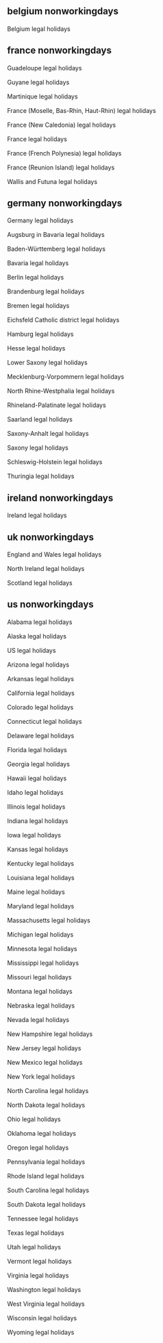 ## belgium nonworkingdays

Belgium legal holidays
<a href="https://raw.githubusercontent.com/polo2ro/icsdb/master/build/en-US/belgium-nonworkingdays.ics"><img src="https://lipis.github.io/flag-icon-css/flags/4x3/us.svg" height="16" /></a>
<a href="https://raw.githubusercontent.com/polo2ro/icsdb/master/build/fr-FR/belgium-nonworkingdays.ics"><img src="https://lipis.github.io/flag-icon-css/flags/4x3/fr.svg" height="16" /></a>



## france nonworkingdays

Guadeloupe legal holidays
<a href="https://raw.githubusercontent.com/polo2ro/icsdb/master/build/en-US/france-guadeloupe-nonworkingdays.ics"><img src="https://lipis.github.io/flag-icon-css/flags/4x3/us.svg" height="16" /></a>
<a href="https://raw.githubusercontent.com/polo2ro/icsdb/master/build/fr-FR/france-guadeloupe-nonworkingdays.ics"><img src="https://lipis.github.io/flag-icon-css/flags/4x3/fr.svg" height="16" /></a>

Guyane legal holidays
<a href="https://raw.githubusercontent.com/polo2ro/icsdb/master/build/en-US/france-guyane-nonworkingdays.ics"><img src="https://lipis.github.io/flag-icon-css/flags/4x3/us.svg" height="16" /></a>
<a href="https://raw.githubusercontent.com/polo2ro/icsdb/master/build/fr-FR/france-guyane-nonworkingdays.ics"><img src="https://lipis.github.io/flag-icon-css/flags/4x3/fr.svg" height="16" /></a>

Martinique legal holidays
<a href="https://raw.githubusercontent.com/polo2ro/icsdb/master/build/en-US/france-martinique-nonworkingdays.ics"><img src="https://lipis.github.io/flag-icon-css/flags/4x3/us.svg" height="16" /></a>
<a href="https://raw.githubusercontent.com/polo2ro/icsdb/master/build/fr-FR/france-martinique-nonworkingdays.ics"><img src="https://lipis.github.io/flag-icon-css/flags/4x3/fr.svg" height="16" /></a>

France (Moselle, Bas-Rhin, Haut-Rhin) legal holidays
<a href="https://raw.githubusercontent.com/polo2ro/icsdb/master/build/en-US/france-moselle-rhin-nonworkingdays.ics"><img src="https://lipis.github.io/flag-icon-css/flags/4x3/us.svg" height="16" /></a>
<a href="https://raw.githubusercontent.com/polo2ro/icsdb/master/build/fr-FR/france-moselle-rhin-nonworkingdays.ics"><img src="https://lipis.github.io/flag-icon-css/flags/4x3/fr.svg" height="16" /></a>

France (New Caledonia) legal holidays
<a href="https://raw.githubusercontent.com/polo2ro/icsdb/master/build/en-US/france-newcaledonia-nonworkingdays.ics"><img src="https://lipis.github.io/flag-icon-css/flags/4x3/us.svg" height="16" /></a>
<a href="https://raw.githubusercontent.com/polo2ro/icsdb/master/build/fr-FR/france-newcaledonia-nonworkingdays.ics"><img src="https://lipis.github.io/flag-icon-css/flags/4x3/fr.svg" height="16" /></a>

France legal holidays
<a href="https://raw.githubusercontent.com/polo2ro/icsdb/master/build/en-US/france-nonworkingdays.ics"><img src="https://lipis.github.io/flag-icon-css/flags/4x3/us.svg" height="16" /></a>
<a href="https://raw.githubusercontent.com/polo2ro/icsdb/master/build/fr-FR/france-nonworkingdays.ics"><img src="https://lipis.github.io/flag-icon-css/flags/4x3/fr.svg" height="16" /></a>

France (French Polynesia) legal holidays
<a href="https://raw.githubusercontent.com/polo2ro/icsdb/master/build/en-US/france-polynesia-nonworkingdays.ics"><img src="https://lipis.github.io/flag-icon-css/flags/4x3/us.svg" height="16" /></a>
<a href="https://raw.githubusercontent.com/polo2ro/icsdb/master/build/fr-FR/france-polynesia-nonworkingdays.ics"><img src="https://lipis.github.io/flag-icon-css/flags/4x3/fr.svg" height="16" /></a>

France (Reunion Island) legal holidays
<a href="https://raw.githubusercontent.com/polo2ro/icsdb/master/build/en-US/france-reunion-nonworkingdays.ics"><img src="https://lipis.github.io/flag-icon-css/flags/4x3/us.svg" height="16" /></a>
<a href="https://raw.githubusercontent.com/polo2ro/icsdb/master/build/fr-FR/france-reunion-nonworkingdays.ics"><img src="https://lipis.github.io/flag-icon-css/flags/4x3/fr.svg" height="16" /></a>

Wallis and Futuna legal holidays
<a href="https://raw.githubusercontent.com/polo2ro/icsdb/master/build/en-US/france-wallis-futuna-nonworkingdays.ics"><img src="https://lipis.github.io/flag-icon-css/flags/4x3/us.svg" height="16" /></a>
<a href="https://raw.githubusercontent.com/polo2ro/icsdb/master/build/fr-FR/france-wallis-futuna-nonworkingdays.ics"><img src="https://lipis.github.io/flag-icon-css/flags/4x3/fr.svg" height="16" /></a>



## germany nonworkingdays

Germany legal holidays
<a href="https://raw.githubusercontent.com/polo2ro/icsdb/master/build/en-US/germany-all-nonworkingdays.ics"><img src="https://lipis.github.io/flag-icon-css/flags/4x3/us.svg" height="16" /></a>
<a href="https://raw.githubusercontent.com/polo2ro/icsdb/master/build/fr-FR/germany-all-nonworkingdays.ics"><img src="https://lipis.github.io/flag-icon-css/flags/4x3/fr.svg" height="16" /></a>

Augsburg in Bavaria legal holidays
<a href="https://raw.githubusercontent.com/polo2ro/icsdb/master/build/en-US/germany-augsburg in bavaria-nonworkingdays.ics"><img src="https://lipis.github.io/flag-icon-css/flags/4x3/us.svg" height="16" /></a>
<a href="https://raw.githubusercontent.com/polo2ro/icsdb/master/build/fr-FR/germany-augsburg in bavaria-nonworkingdays.ics"><img src="https://lipis.github.io/flag-icon-css/flags/4x3/fr.svg" height="16" /></a>

Baden-Württemberg legal holidays
<a href="https://raw.githubusercontent.com/polo2ro/icsdb/master/build/en-US/germany-baden-wurttemberg-nonworkingdays.ics"><img src="https://lipis.github.io/flag-icon-css/flags/4x3/us.svg" height="16" /></a>
<a href="https://raw.githubusercontent.com/polo2ro/icsdb/master/build/fr-FR/germany-baden-wurttemberg-nonworkingdays.ics"><img src="https://lipis.github.io/flag-icon-css/flags/4x3/fr.svg" height="16" /></a>

Bavaria legal holidays
<a href="https://raw.githubusercontent.com/polo2ro/icsdb/master/build/en-US/germany-bavaria-nonworkingdays.ics"><img src="https://lipis.github.io/flag-icon-css/flags/4x3/us.svg" height="16" /></a>
<a href="https://raw.githubusercontent.com/polo2ro/icsdb/master/build/fr-FR/germany-bavaria-nonworkingdays.ics"><img src="https://lipis.github.io/flag-icon-css/flags/4x3/fr.svg" height="16" /></a>

Berlin legal holidays
<a href="https://raw.githubusercontent.com/polo2ro/icsdb/master/build/en-US/germany-berlin-nonworkingdays.ics"><img src="https://lipis.github.io/flag-icon-css/flags/4x3/us.svg" height="16" /></a>
<a href="https://raw.githubusercontent.com/polo2ro/icsdb/master/build/fr-FR/germany-berlin-nonworkingdays.ics"><img src="https://lipis.github.io/flag-icon-css/flags/4x3/fr.svg" height="16" /></a>

Brandenburg legal holidays
<a href="https://raw.githubusercontent.com/polo2ro/icsdb/master/build/en-US/germany-brandenburg-nonworkingdays.ics"><img src="https://lipis.github.io/flag-icon-css/flags/4x3/us.svg" height="16" /></a>
<a href="https://raw.githubusercontent.com/polo2ro/icsdb/master/build/fr-FR/germany-brandenburg-nonworkingdays.ics"><img src="https://lipis.github.io/flag-icon-css/flags/4x3/fr.svg" height="16" /></a>

Bremen legal holidays
<a href="https://raw.githubusercontent.com/polo2ro/icsdb/master/build/en-US/germany-bremen-nonworkingdays.ics"><img src="https://lipis.github.io/flag-icon-css/flags/4x3/us.svg" height="16" /></a>
<a href="https://raw.githubusercontent.com/polo2ro/icsdb/master/build/fr-FR/germany-bremen-nonworkingdays.ics"><img src="https://lipis.github.io/flag-icon-css/flags/4x3/fr.svg" height="16" /></a>

Eichsfeld Catholic district legal holidays
<a href="https://raw.githubusercontent.com/polo2ro/icsdb/master/build/en-US/germany-eichsfeld catholic district-nonworkingdays.ics"><img src="https://lipis.github.io/flag-icon-css/flags/4x3/us.svg" height="16" /></a>
<a href="https://raw.githubusercontent.com/polo2ro/icsdb/master/build/fr-FR/germany-eichsfeld catholic district-nonworkingdays.ics"><img src="https://lipis.github.io/flag-icon-css/flags/4x3/fr.svg" height="16" /></a>

Hamburg legal holidays
<a href="https://raw.githubusercontent.com/polo2ro/icsdb/master/build/en-US/germany-hamburg-nonworkingdays.ics"><img src="https://lipis.github.io/flag-icon-css/flags/4x3/us.svg" height="16" /></a>
<a href="https://raw.githubusercontent.com/polo2ro/icsdb/master/build/fr-FR/germany-hamburg-nonworkingdays.ics"><img src="https://lipis.github.io/flag-icon-css/flags/4x3/fr.svg" height="16" /></a>

Hesse legal holidays
<a href="https://raw.githubusercontent.com/polo2ro/icsdb/master/build/en-US/germany-hesse-nonworkingdays.ics"><img src="https://lipis.github.io/flag-icon-css/flags/4x3/us.svg" height="16" /></a>
<a href="https://raw.githubusercontent.com/polo2ro/icsdb/master/build/fr-FR/germany-hesse-nonworkingdays.ics"><img src="https://lipis.github.io/flag-icon-css/flags/4x3/fr.svg" height="16" /></a>

Lower Saxony legal holidays
<a href="https://raw.githubusercontent.com/polo2ro/icsdb/master/build/en-US/germany-lower saxony-nonworkingdays.ics"><img src="https://lipis.github.io/flag-icon-css/flags/4x3/us.svg" height="16" /></a>
<a href="https://raw.githubusercontent.com/polo2ro/icsdb/master/build/fr-FR/germany-lower saxony-nonworkingdays.ics"><img src="https://lipis.github.io/flag-icon-css/flags/4x3/fr.svg" height="16" /></a>

Mecklenburg-Vorpommern legal holidays
<a href="https://raw.githubusercontent.com/polo2ro/icsdb/master/build/en-US/germany-mecklenburg-vorpommern-nonworkingdays.ics"><img src="https://lipis.github.io/flag-icon-css/flags/4x3/us.svg" height="16" /></a>
<a href="https://raw.githubusercontent.com/polo2ro/icsdb/master/build/fr-FR/germany-mecklenburg-vorpommern-nonworkingdays.ics"><img src="https://lipis.github.io/flag-icon-css/flags/4x3/fr.svg" height="16" /></a>

North Rhine-Westphalia legal holidays
<a href="https://raw.githubusercontent.com/polo2ro/icsdb/master/build/en-US/germany-north rhine-westphalia-nonworkingdays.ics"><img src="https://lipis.github.io/flag-icon-css/flags/4x3/us.svg" height="16" /></a>
<a href="https://raw.githubusercontent.com/polo2ro/icsdb/master/build/fr-FR/germany-north rhine-westphalia-nonworkingdays.ics"><img src="https://lipis.github.io/flag-icon-css/flags/4x3/fr.svg" height="16" /></a>

Rhineland-Palatinate legal holidays
<a href="https://raw.githubusercontent.com/polo2ro/icsdb/master/build/en-US/germany-rhineland-palatinate-nonworkingdays.ics"><img src="https://lipis.github.io/flag-icon-css/flags/4x3/us.svg" height="16" /></a>
<a href="https://raw.githubusercontent.com/polo2ro/icsdb/master/build/fr-FR/germany-rhineland-palatinate-nonworkingdays.ics"><img src="https://lipis.github.io/flag-icon-css/flags/4x3/fr.svg" height="16" /></a>

Saarland legal holidays
<a href="https://raw.githubusercontent.com/polo2ro/icsdb/master/build/en-US/germany-saarland-nonworkingdays.ics"><img src="https://lipis.github.io/flag-icon-css/flags/4x3/us.svg" height="16" /></a>
<a href="https://raw.githubusercontent.com/polo2ro/icsdb/master/build/fr-FR/germany-saarland-nonworkingdays.ics"><img src="https://lipis.github.io/flag-icon-css/flags/4x3/fr.svg" height="16" /></a>

Saxony-Anhalt legal holidays
<a href="https://raw.githubusercontent.com/polo2ro/icsdb/master/build/en-US/germany-saxony-anhalt-nonworkingdays.ics"><img src="https://lipis.github.io/flag-icon-css/flags/4x3/us.svg" height="16" /></a>
<a href="https://raw.githubusercontent.com/polo2ro/icsdb/master/build/fr-FR/germany-saxony-anhalt-nonworkingdays.ics"><img src="https://lipis.github.io/flag-icon-css/flags/4x3/fr.svg" height="16" /></a>

Saxony legal holidays
<a href="https://raw.githubusercontent.com/polo2ro/icsdb/master/build/en-US/germany-saxony-nonworkingdays.ics"><img src="https://lipis.github.io/flag-icon-css/flags/4x3/us.svg" height="16" /></a>
<a href="https://raw.githubusercontent.com/polo2ro/icsdb/master/build/fr-FR/germany-saxony-nonworkingdays.ics"><img src="https://lipis.github.io/flag-icon-css/flags/4x3/fr.svg" height="16" /></a>

Schleswig-Holstein legal holidays
<a href="https://raw.githubusercontent.com/polo2ro/icsdb/master/build/en-US/germany-schleswig-holstein-nonworkingdays.ics"><img src="https://lipis.github.io/flag-icon-css/flags/4x3/us.svg" height="16" /></a>
<a href="https://raw.githubusercontent.com/polo2ro/icsdb/master/build/fr-FR/germany-schleswig-holstein-nonworkingdays.ics"><img src="https://lipis.github.io/flag-icon-css/flags/4x3/fr.svg" height="16" /></a>

Thuringia legal holidays
<a href="https://raw.githubusercontent.com/polo2ro/icsdb/master/build/en-US/germany-thuringia-nonworkingdays.ics"><img src="https://lipis.github.io/flag-icon-css/flags/4x3/us.svg" height="16" /></a>
<a href="https://raw.githubusercontent.com/polo2ro/icsdb/master/build/fr-FR/germany-thuringia-nonworkingdays.ics"><img src="https://lipis.github.io/flag-icon-css/flags/4x3/fr.svg" height="16" /></a>



## ireland nonworkingdays

Ireland legal holidays
<a href="https://raw.githubusercontent.com/polo2ro/icsdb/master/build/en-US/ireland-nonworkingdays.ics"><img src="https://lipis.github.io/flag-icon-css/flags/4x3/us.svg" height="16" /></a>
<a href="https://raw.githubusercontent.com/polo2ro/icsdb/master/build/fr-FR/ireland-nonworkingdays.ics"><img src="https://lipis.github.io/flag-icon-css/flags/4x3/fr.svg" height="16" /></a>



## uk nonworkingdays

England and Wales legal holidays
<a href="https://raw.githubusercontent.com/polo2ro/icsdb/master/build/en-US/uk-england-wales-nonworkingdays.ics"><img src="https://lipis.github.io/flag-icon-css/flags/4x3/us.svg" height="16" /></a>
<a href="https://raw.githubusercontent.com/polo2ro/icsdb/master/build/fr-FR/uk-england-wales-nonworkingdays.ics"><img src="https://lipis.github.io/flag-icon-css/flags/4x3/fr.svg" height="16" /></a>

North Ireland legal holidays
<a href="https://raw.githubusercontent.com/polo2ro/icsdb/master/build/en-US/uk-north-ireland-nonworkingdays.ics"><img src="https://lipis.github.io/flag-icon-css/flags/4x3/us.svg" height="16" /></a>
<a href="https://raw.githubusercontent.com/polo2ro/icsdb/master/build/fr-FR/uk-north-ireland-nonworkingdays.ics"><img src="https://lipis.github.io/flag-icon-css/flags/4x3/fr.svg" height="16" /></a>

Scotland legal holidays
<a href="https://raw.githubusercontent.com/polo2ro/icsdb/master/build/en-US/uk-scotland-nonworkingdays.ics"><img src="https://lipis.github.io/flag-icon-css/flags/4x3/us.svg" height="16" /></a>
<a href="https://raw.githubusercontent.com/polo2ro/icsdb/master/build/fr-FR/uk-scotland-nonworkingdays.ics"><img src="https://lipis.github.io/flag-icon-css/flags/4x3/fr.svg" height="16" /></a>



## us nonworkingdays

Alabama legal holidays
<a href="https://raw.githubusercontent.com/polo2ro/icsdb/master/build/en-US/us-alabama-nonworkingdays.ics"><img src="https://lipis.github.io/flag-icon-css/flags/4x3/us.svg" height="16" /></a>
<a href="https://raw.githubusercontent.com/polo2ro/icsdb/master/build/fr-FR/us-alabama-nonworkingdays.ics"><img src="https://lipis.github.io/flag-icon-css/flags/4x3/fr.svg" height="16" /></a>

Alaska legal holidays
<a href="https://raw.githubusercontent.com/polo2ro/icsdb/master/build/en-US/us-alaska-nonworkingdays.ics"><img src="https://lipis.github.io/flag-icon-css/flags/4x3/us.svg" height="16" /></a>
<a href="https://raw.githubusercontent.com/polo2ro/icsdb/master/build/fr-FR/us-alaska-nonworkingdays.ics"><img src="https://lipis.github.io/flag-icon-css/flags/4x3/fr.svg" height="16" /></a>

US legal holidays
<a href="https://raw.githubusercontent.com/polo2ro/icsdb/master/build/en-US/us-all-nonworkingdays.ics"><img src="https://lipis.github.io/flag-icon-css/flags/4x3/us.svg" height="16" /></a>
<a href="https://raw.githubusercontent.com/polo2ro/icsdb/master/build/fr-FR/us-all-nonworkingdays.ics"><img src="https://lipis.github.io/flag-icon-css/flags/4x3/fr.svg" height="16" /></a>

Arizona legal holidays
<a href="https://raw.githubusercontent.com/polo2ro/icsdb/master/build/en-US/us-arizona-nonworkingdays.ics"><img src="https://lipis.github.io/flag-icon-css/flags/4x3/us.svg" height="16" /></a>
<a href="https://raw.githubusercontent.com/polo2ro/icsdb/master/build/fr-FR/us-arizona-nonworkingdays.ics"><img src="https://lipis.github.io/flag-icon-css/flags/4x3/fr.svg" height="16" /></a>

Arkansas legal holidays
<a href="https://raw.githubusercontent.com/polo2ro/icsdb/master/build/en-US/us-arkansas-nonworkingdays.ics"><img src="https://lipis.github.io/flag-icon-css/flags/4x3/us.svg" height="16" /></a>
<a href="https://raw.githubusercontent.com/polo2ro/icsdb/master/build/fr-FR/us-arkansas-nonworkingdays.ics"><img src="https://lipis.github.io/flag-icon-css/flags/4x3/fr.svg" height="16" /></a>

California legal holidays
<a href="https://raw.githubusercontent.com/polo2ro/icsdb/master/build/en-US/us-california-nonworkingdays.ics"><img src="https://lipis.github.io/flag-icon-css/flags/4x3/us.svg" height="16" /></a>
<a href="https://raw.githubusercontent.com/polo2ro/icsdb/master/build/fr-FR/us-california-nonworkingdays.ics"><img src="https://lipis.github.io/flag-icon-css/flags/4x3/fr.svg" height="16" /></a>

Colorado legal holidays
<a href="https://raw.githubusercontent.com/polo2ro/icsdb/master/build/en-US/us-colorado-nonworkingdays.ics"><img src="https://lipis.github.io/flag-icon-css/flags/4x3/us.svg" height="16" /></a>
<a href="https://raw.githubusercontent.com/polo2ro/icsdb/master/build/fr-FR/us-colorado-nonworkingdays.ics"><img src="https://lipis.github.io/flag-icon-css/flags/4x3/fr.svg" height="16" /></a>

Connecticut legal holidays
<a href="https://raw.githubusercontent.com/polo2ro/icsdb/master/build/en-US/us-connecticut-nonworkingdays.ics"><img src="https://lipis.github.io/flag-icon-css/flags/4x3/us.svg" height="16" /></a>
<a href="https://raw.githubusercontent.com/polo2ro/icsdb/master/build/fr-FR/us-connecticut-nonworkingdays.ics"><img src="https://lipis.github.io/flag-icon-css/flags/4x3/fr.svg" height="16" /></a>

Delaware legal holidays
<a href="https://raw.githubusercontent.com/polo2ro/icsdb/master/build/en-US/us-delaware-nonworkingdays.ics"><img src="https://lipis.github.io/flag-icon-css/flags/4x3/us.svg" height="16" /></a>
<a href="https://raw.githubusercontent.com/polo2ro/icsdb/master/build/fr-FR/us-delaware-nonworkingdays.ics"><img src="https://lipis.github.io/flag-icon-css/flags/4x3/fr.svg" height="16" /></a>

Florida legal holidays
<a href="https://raw.githubusercontent.com/polo2ro/icsdb/master/build/en-US/us-florida-nonworkingdays.ics"><img src="https://lipis.github.io/flag-icon-css/flags/4x3/us.svg" height="16" /></a>
<a href="https://raw.githubusercontent.com/polo2ro/icsdb/master/build/fr-FR/us-florida-nonworkingdays.ics"><img src="https://lipis.github.io/flag-icon-css/flags/4x3/fr.svg" height="16" /></a>

Georgia legal holidays
<a href="https://raw.githubusercontent.com/polo2ro/icsdb/master/build/en-US/us-georgia-nonworkingdays.ics"><img src="https://lipis.github.io/flag-icon-css/flags/4x3/us.svg" height="16" /></a>
<a href="https://raw.githubusercontent.com/polo2ro/icsdb/master/build/fr-FR/us-georgia-nonworkingdays.ics"><img src="https://lipis.github.io/flag-icon-css/flags/4x3/fr.svg" height="16" /></a>

Hawaii legal holidays
<a href="https://raw.githubusercontent.com/polo2ro/icsdb/master/build/en-US/us-hawaii-nonworkingdays.ics"><img src="https://lipis.github.io/flag-icon-css/flags/4x3/us.svg" height="16" /></a>
<a href="https://raw.githubusercontent.com/polo2ro/icsdb/master/build/fr-FR/us-hawaii-nonworkingdays.ics"><img src="https://lipis.github.io/flag-icon-css/flags/4x3/fr.svg" height="16" /></a>

Idaho legal holidays
<a href="https://raw.githubusercontent.com/polo2ro/icsdb/master/build/en-US/us-idaho-nonworkingdays.ics"><img src="https://lipis.github.io/flag-icon-css/flags/4x3/us.svg" height="16" /></a>
<a href="https://raw.githubusercontent.com/polo2ro/icsdb/master/build/fr-FR/us-idaho-nonworkingdays.ics"><img src="https://lipis.github.io/flag-icon-css/flags/4x3/fr.svg" height="16" /></a>

Illinois legal holidays
<a href="https://raw.githubusercontent.com/polo2ro/icsdb/master/build/en-US/us-illinois-nonworkingdays.ics"><img src="https://lipis.github.io/flag-icon-css/flags/4x3/us.svg" height="16" /></a>
<a href="https://raw.githubusercontent.com/polo2ro/icsdb/master/build/fr-FR/us-illinois-nonworkingdays.ics"><img src="https://lipis.github.io/flag-icon-css/flags/4x3/fr.svg" height="16" /></a>

Indiana legal holidays
<a href="https://raw.githubusercontent.com/polo2ro/icsdb/master/build/en-US/us-indiana-nonworkingdays.ics"><img src="https://lipis.github.io/flag-icon-css/flags/4x3/us.svg" height="16" /></a>
<a href="https://raw.githubusercontent.com/polo2ro/icsdb/master/build/fr-FR/us-indiana-nonworkingdays.ics"><img src="https://lipis.github.io/flag-icon-css/flags/4x3/fr.svg" height="16" /></a>

Iowa legal holidays
<a href="https://raw.githubusercontent.com/polo2ro/icsdb/master/build/en-US/us-iowa-nonworkingdays.ics"><img src="https://lipis.github.io/flag-icon-css/flags/4x3/us.svg" height="16" /></a>
<a href="https://raw.githubusercontent.com/polo2ro/icsdb/master/build/fr-FR/us-iowa-nonworkingdays.ics"><img src="https://lipis.github.io/flag-icon-css/flags/4x3/fr.svg" height="16" /></a>

Kansas legal holidays
<a href="https://raw.githubusercontent.com/polo2ro/icsdb/master/build/en-US/us-kansas-nonworkingdays.ics"><img src="https://lipis.github.io/flag-icon-css/flags/4x3/us.svg" height="16" /></a>
<a href="https://raw.githubusercontent.com/polo2ro/icsdb/master/build/fr-FR/us-kansas-nonworkingdays.ics"><img src="https://lipis.github.io/flag-icon-css/flags/4x3/fr.svg" height="16" /></a>

Kentucky legal holidays
<a href="https://raw.githubusercontent.com/polo2ro/icsdb/master/build/en-US/us-kentucky-nonworkingdays.ics"><img src="https://lipis.github.io/flag-icon-css/flags/4x3/us.svg" height="16" /></a>
<a href="https://raw.githubusercontent.com/polo2ro/icsdb/master/build/fr-FR/us-kentucky-nonworkingdays.ics"><img src="https://lipis.github.io/flag-icon-css/flags/4x3/fr.svg" height="16" /></a>

Louisiana legal holidays
<a href="https://raw.githubusercontent.com/polo2ro/icsdb/master/build/en-US/us-louisiana-nonworkingdays.ics"><img src="https://lipis.github.io/flag-icon-css/flags/4x3/us.svg" height="16" /></a>
<a href="https://raw.githubusercontent.com/polo2ro/icsdb/master/build/fr-FR/us-louisiana-nonworkingdays.ics"><img src="https://lipis.github.io/flag-icon-css/flags/4x3/fr.svg" height="16" /></a>

Maine legal holidays
<a href="https://raw.githubusercontent.com/polo2ro/icsdb/master/build/en-US/us-maine-nonworkingdays.ics"><img src="https://lipis.github.io/flag-icon-css/flags/4x3/us.svg" height="16" /></a>
<a href="https://raw.githubusercontent.com/polo2ro/icsdb/master/build/fr-FR/us-maine-nonworkingdays.ics"><img src="https://lipis.github.io/flag-icon-css/flags/4x3/fr.svg" height="16" /></a>

Maryland legal holidays
<a href="https://raw.githubusercontent.com/polo2ro/icsdb/master/build/en-US/us-maryland-nonworkingdays.ics"><img src="https://lipis.github.io/flag-icon-css/flags/4x3/us.svg" height="16" /></a>
<a href="https://raw.githubusercontent.com/polo2ro/icsdb/master/build/fr-FR/us-maryland-nonworkingdays.ics"><img src="https://lipis.github.io/flag-icon-css/flags/4x3/fr.svg" height="16" /></a>

Massachusetts legal holidays
<a href="https://raw.githubusercontent.com/polo2ro/icsdb/master/build/en-US/us-massachusetts-nonworkingdays.ics"><img src="https://lipis.github.io/flag-icon-css/flags/4x3/us.svg" height="16" /></a>
<a href="https://raw.githubusercontent.com/polo2ro/icsdb/master/build/fr-FR/us-massachusetts-nonworkingdays.ics"><img src="https://lipis.github.io/flag-icon-css/flags/4x3/fr.svg" height="16" /></a>

Michigan legal holidays
<a href="https://raw.githubusercontent.com/polo2ro/icsdb/master/build/en-US/us-michigan-nonworkingdays.ics"><img src="https://lipis.github.io/flag-icon-css/flags/4x3/us.svg" height="16" /></a>
<a href="https://raw.githubusercontent.com/polo2ro/icsdb/master/build/fr-FR/us-michigan-nonworkingdays.ics"><img src="https://lipis.github.io/flag-icon-css/flags/4x3/fr.svg" height="16" /></a>

Minnesota legal holidays
<a href="https://raw.githubusercontent.com/polo2ro/icsdb/master/build/en-US/us-minnesota-nonworkingdays.ics"><img src="https://lipis.github.io/flag-icon-css/flags/4x3/us.svg" height="16" /></a>
<a href="https://raw.githubusercontent.com/polo2ro/icsdb/master/build/fr-FR/us-minnesota-nonworkingdays.ics"><img src="https://lipis.github.io/flag-icon-css/flags/4x3/fr.svg" height="16" /></a>

Mississippi legal holidays
<a href="https://raw.githubusercontent.com/polo2ro/icsdb/master/build/en-US/us-mississippi-nonworkingdays.ics"><img src="https://lipis.github.io/flag-icon-css/flags/4x3/us.svg" height="16" /></a>
<a href="https://raw.githubusercontent.com/polo2ro/icsdb/master/build/fr-FR/us-mississippi-nonworkingdays.ics"><img src="https://lipis.github.io/flag-icon-css/flags/4x3/fr.svg" height="16" /></a>

Missouri legal holidays
<a href="https://raw.githubusercontent.com/polo2ro/icsdb/master/build/en-US/us-missouri-nonworkingdays.ics"><img src="https://lipis.github.io/flag-icon-css/flags/4x3/us.svg" height="16" /></a>
<a href="https://raw.githubusercontent.com/polo2ro/icsdb/master/build/fr-FR/us-missouri-nonworkingdays.ics"><img src="https://lipis.github.io/flag-icon-css/flags/4x3/fr.svg" height="16" /></a>

Montana legal holidays
<a href="https://raw.githubusercontent.com/polo2ro/icsdb/master/build/en-US/us-montana-nonworkingdays.ics"><img src="https://lipis.github.io/flag-icon-css/flags/4x3/us.svg" height="16" /></a>
<a href="https://raw.githubusercontent.com/polo2ro/icsdb/master/build/fr-FR/us-montana-nonworkingdays.ics"><img src="https://lipis.github.io/flag-icon-css/flags/4x3/fr.svg" height="16" /></a>

Nebraska legal holidays
<a href="https://raw.githubusercontent.com/polo2ro/icsdb/master/build/en-US/us-nebraska-nonworkingdays.ics"><img src="https://lipis.github.io/flag-icon-css/flags/4x3/us.svg" height="16" /></a>
<a href="https://raw.githubusercontent.com/polo2ro/icsdb/master/build/fr-FR/us-nebraska-nonworkingdays.ics"><img src="https://lipis.github.io/flag-icon-css/flags/4x3/fr.svg" height="16" /></a>

Nevada legal holidays
<a href="https://raw.githubusercontent.com/polo2ro/icsdb/master/build/en-US/us-nevada-nonworkingdays.ics"><img src="https://lipis.github.io/flag-icon-css/flags/4x3/us.svg" height="16" /></a>
<a href="https://raw.githubusercontent.com/polo2ro/icsdb/master/build/fr-FR/us-nevada-nonworkingdays.ics"><img src="https://lipis.github.io/flag-icon-css/flags/4x3/fr.svg" height="16" /></a>

New Hampshire legal holidays
<a href="https://raw.githubusercontent.com/polo2ro/icsdb/master/build/en-US/us-new hampshire-nonworkingdays.ics"><img src="https://lipis.github.io/flag-icon-css/flags/4x3/us.svg" height="16" /></a>
<a href="https://raw.githubusercontent.com/polo2ro/icsdb/master/build/fr-FR/us-new hampshire-nonworkingdays.ics"><img src="https://lipis.github.io/flag-icon-css/flags/4x3/fr.svg" height="16" /></a>

New Jersey legal holidays
<a href="https://raw.githubusercontent.com/polo2ro/icsdb/master/build/en-US/us-new jersey-nonworkingdays.ics"><img src="https://lipis.github.io/flag-icon-css/flags/4x3/us.svg" height="16" /></a>
<a href="https://raw.githubusercontent.com/polo2ro/icsdb/master/build/fr-FR/us-new jersey-nonworkingdays.ics"><img src="https://lipis.github.io/flag-icon-css/flags/4x3/fr.svg" height="16" /></a>

New Mexico legal holidays
<a href="https://raw.githubusercontent.com/polo2ro/icsdb/master/build/en-US/us-new mexico-nonworkingdays.ics"><img src="https://lipis.github.io/flag-icon-css/flags/4x3/us.svg" height="16" /></a>
<a href="https://raw.githubusercontent.com/polo2ro/icsdb/master/build/fr-FR/us-new mexico-nonworkingdays.ics"><img src="https://lipis.github.io/flag-icon-css/flags/4x3/fr.svg" height="16" /></a>

New York legal holidays
<a href="https://raw.githubusercontent.com/polo2ro/icsdb/master/build/en-US/us-new york-nonworkingdays.ics"><img src="https://lipis.github.io/flag-icon-css/flags/4x3/us.svg" height="16" /></a>
<a href="https://raw.githubusercontent.com/polo2ro/icsdb/master/build/fr-FR/us-new york-nonworkingdays.ics"><img src="https://lipis.github.io/flag-icon-css/flags/4x3/fr.svg" height="16" /></a>

North Carolina legal holidays
<a href="https://raw.githubusercontent.com/polo2ro/icsdb/master/build/en-US/us-north carolina-nonworkingdays.ics"><img src="https://lipis.github.io/flag-icon-css/flags/4x3/us.svg" height="16" /></a>
<a href="https://raw.githubusercontent.com/polo2ro/icsdb/master/build/fr-FR/us-north carolina-nonworkingdays.ics"><img src="https://lipis.github.io/flag-icon-css/flags/4x3/fr.svg" height="16" /></a>

North Dakota legal holidays
<a href="https://raw.githubusercontent.com/polo2ro/icsdb/master/build/en-US/us-north dakota-nonworkingdays.ics"><img src="https://lipis.github.io/flag-icon-css/flags/4x3/us.svg" height="16" /></a>
<a href="https://raw.githubusercontent.com/polo2ro/icsdb/master/build/fr-FR/us-north dakota-nonworkingdays.ics"><img src="https://lipis.github.io/flag-icon-css/flags/4x3/fr.svg" height="16" /></a>

Ohio legal holidays
<a href="https://raw.githubusercontent.com/polo2ro/icsdb/master/build/en-US/us-ohio-nonworkingdays.ics"><img src="https://lipis.github.io/flag-icon-css/flags/4x3/us.svg" height="16" /></a>
<a href="https://raw.githubusercontent.com/polo2ro/icsdb/master/build/fr-FR/us-ohio-nonworkingdays.ics"><img src="https://lipis.github.io/flag-icon-css/flags/4x3/fr.svg" height="16" /></a>

Oklahoma legal holidays
<a href="https://raw.githubusercontent.com/polo2ro/icsdb/master/build/en-US/us-oklahoma-nonworkingdays.ics"><img src="https://lipis.github.io/flag-icon-css/flags/4x3/us.svg" height="16" /></a>
<a href="https://raw.githubusercontent.com/polo2ro/icsdb/master/build/fr-FR/us-oklahoma-nonworkingdays.ics"><img src="https://lipis.github.io/flag-icon-css/flags/4x3/fr.svg" height="16" /></a>

Oregon legal holidays
<a href="https://raw.githubusercontent.com/polo2ro/icsdb/master/build/en-US/us-oregon-nonworkingdays.ics"><img src="https://lipis.github.io/flag-icon-css/flags/4x3/us.svg" height="16" /></a>
<a href="https://raw.githubusercontent.com/polo2ro/icsdb/master/build/fr-FR/us-oregon-nonworkingdays.ics"><img src="https://lipis.github.io/flag-icon-css/flags/4x3/fr.svg" height="16" /></a>

Pennsylvania legal holidays
<a href="https://raw.githubusercontent.com/polo2ro/icsdb/master/build/en-US/us-pennsylvania-nonworkingdays.ics"><img src="https://lipis.github.io/flag-icon-css/flags/4x3/us.svg" height="16" /></a>
<a href="https://raw.githubusercontent.com/polo2ro/icsdb/master/build/fr-FR/us-pennsylvania-nonworkingdays.ics"><img src="https://lipis.github.io/flag-icon-css/flags/4x3/fr.svg" height="16" /></a>

Rhode Island legal holidays
<a href="https://raw.githubusercontent.com/polo2ro/icsdb/master/build/en-US/us-rhode island-nonworkingdays.ics"><img src="https://lipis.github.io/flag-icon-css/flags/4x3/us.svg" height="16" /></a>
<a href="https://raw.githubusercontent.com/polo2ro/icsdb/master/build/fr-FR/us-rhode island-nonworkingdays.ics"><img src="https://lipis.github.io/flag-icon-css/flags/4x3/fr.svg" height="16" /></a>

South Carolina legal holidays
<a href="https://raw.githubusercontent.com/polo2ro/icsdb/master/build/en-US/us-south carolina-nonworkingdays.ics"><img src="https://lipis.github.io/flag-icon-css/flags/4x3/us.svg" height="16" /></a>
<a href="https://raw.githubusercontent.com/polo2ro/icsdb/master/build/fr-FR/us-south carolina-nonworkingdays.ics"><img src="https://lipis.github.io/flag-icon-css/flags/4x3/fr.svg" height="16" /></a>

South Dakota legal holidays
<a href="https://raw.githubusercontent.com/polo2ro/icsdb/master/build/en-US/us-south dakota-nonworkingdays.ics"><img src="https://lipis.github.io/flag-icon-css/flags/4x3/us.svg" height="16" /></a>
<a href="https://raw.githubusercontent.com/polo2ro/icsdb/master/build/fr-FR/us-south dakota-nonworkingdays.ics"><img src="https://lipis.github.io/flag-icon-css/flags/4x3/fr.svg" height="16" /></a>

Tennessee legal holidays
<a href="https://raw.githubusercontent.com/polo2ro/icsdb/master/build/en-US/us-tennessee-nonworkingdays.ics"><img src="https://lipis.github.io/flag-icon-css/flags/4x3/us.svg" height="16" /></a>
<a href="https://raw.githubusercontent.com/polo2ro/icsdb/master/build/fr-FR/us-tennessee-nonworkingdays.ics"><img src="https://lipis.github.io/flag-icon-css/flags/4x3/fr.svg" height="16" /></a>

Texas legal holidays
<a href="https://raw.githubusercontent.com/polo2ro/icsdb/master/build/en-US/us-texas-nonworkingdays.ics"><img src="https://lipis.github.io/flag-icon-css/flags/4x3/us.svg" height="16" /></a>
<a href="https://raw.githubusercontent.com/polo2ro/icsdb/master/build/fr-FR/us-texas-nonworkingdays.ics"><img src="https://lipis.github.io/flag-icon-css/flags/4x3/fr.svg" height="16" /></a>

Utah legal holidays
<a href="https://raw.githubusercontent.com/polo2ro/icsdb/master/build/en-US/us-utah-nonworkingdays.ics"><img src="https://lipis.github.io/flag-icon-css/flags/4x3/us.svg" height="16" /></a>
<a href="https://raw.githubusercontent.com/polo2ro/icsdb/master/build/fr-FR/us-utah-nonworkingdays.ics"><img src="https://lipis.github.io/flag-icon-css/flags/4x3/fr.svg" height="16" /></a>

Vermont legal holidays
<a href="https://raw.githubusercontent.com/polo2ro/icsdb/master/build/en-US/us-vermont-nonworkingdays.ics"><img src="https://lipis.github.io/flag-icon-css/flags/4x3/us.svg" height="16" /></a>
<a href="https://raw.githubusercontent.com/polo2ro/icsdb/master/build/fr-FR/us-vermont-nonworkingdays.ics"><img src="https://lipis.github.io/flag-icon-css/flags/4x3/fr.svg" height="16" /></a>

Virginia legal holidays
<a href="https://raw.githubusercontent.com/polo2ro/icsdb/master/build/en-US/us-virginia-nonworkingdays.ics"><img src="https://lipis.github.io/flag-icon-css/flags/4x3/us.svg" height="16" /></a>
<a href="https://raw.githubusercontent.com/polo2ro/icsdb/master/build/fr-FR/us-virginia-nonworkingdays.ics"><img src="https://lipis.github.io/flag-icon-css/flags/4x3/fr.svg" height="16" /></a>

Washington legal holidays
<a href="https://raw.githubusercontent.com/polo2ro/icsdb/master/build/en-US/us-washington-nonworkingdays.ics"><img src="https://lipis.github.io/flag-icon-css/flags/4x3/us.svg" height="16" /></a>
<a href="https://raw.githubusercontent.com/polo2ro/icsdb/master/build/fr-FR/us-washington-nonworkingdays.ics"><img src="https://lipis.github.io/flag-icon-css/flags/4x3/fr.svg" height="16" /></a>

West Virginia legal holidays
<a href="https://raw.githubusercontent.com/polo2ro/icsdb/master/build/en-US/us-west virginia-nonworkingdays.ics"><img src="https://lipis.github.io/flag-icon-css/flags/4x3/us.svg" height="16" /></a>
<a href="https://raw.githubusercontent.com/polo2ro/icsdb/master/build/fr-FR/us-west virginia-nonworkingdays.ics"><img src="https://lipis.github.io/flag-icon-css/flags/4x3/fr.svg" height="16" /></a>

Wisconsin legal holidays
<a href="https://raw.githubusercontent.com/polo2ro/icsdb/master/build/en-US/us-wisconsin-nonworkingdays.ics"><img src="https://lipis.github.io/flag-icon-css/flags/4x3/us.svg" height="16" /></a>
<a href="https://raw.githubusercontent.com/polo2ro/icsdb/master/build/fr-FR/us-wisconsin-nonworkingdays.ics"><img src="https://lipis.github.io/flag-icon-css/flags/4x3/fr.svg" height="16" /></a>

Wyoming legal holidays
<a href="https://raw.githubusercontent.com/polo2ro/icsdb/master/build/en-US/us-wyoming-nonworkingdays.ics"><img src="https://lipis.github.io/flag-icon-css/flags/4x3/us.svg" height="16" /></a>
<a href="https://raw.githubusercontent.com/polo2ro/icsdb/master/build/fr-FR/us-wyoming-nonworkingdays.ics"><img src="https://lipis.github.io/flag-icon-css/flags/4x3/fr.svg" height="16" /></a>



